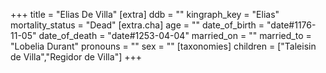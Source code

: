 +++
title = "Elias De Villa"
[extra]
ddb = ""
kingraph_key = "Elias"
mortality_status = "Dead"
[extra.cha]
age = ""
date_of_birth = "date#1176-11-05"
date_of_death = "date#1253-04-04"
married_on = ""
married_to = "Lobelia Durant"
pronouns = ""
sex = ""
[taxonomies]
children = ["Taleisin de Villa","Regidor de Villa"]
+++

